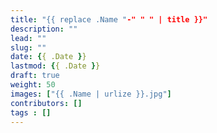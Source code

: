 ```yaml
---
title: "{{ replace .Name "-" " " | title }}"
description: ""
lead: ""
slug: ""
date: {{ .Date }}
lastmod: {{ .Date }}
draft: true
weight: 50
images: ["{{ .Name | urlize }}.jpg"]
contributors: []
tags : []
---
```

